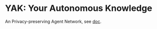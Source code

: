 # YAK: Your Autonomous Knowledge

An Privacy-preserving Agent Network, see [doc](https://yaknetwork.github.io/YAK).
